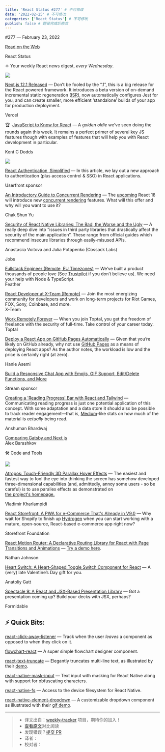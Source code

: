 ```yaml
---
title: 'React Status #277' # 不可修改
date: '2022-02-25' # 不可修改
categories: ['React Status'] # 不可修改
publish: false # 翻译完成后修改
---
```


<!--以上是预览信息，图片一张或限制百字左右，前者优先，全文请使用二级及以下标题-->
<!-- more -->

#​277 — February 23, 2022

[Read on the Web](https://react.statuscode.com/link/120111/web)

React Status

⚛️ Your weekly React news digest, _every Wednesday_.

[![](https://res.cloudinary.com/cpress/image/upload/w_1280,e_sharpen:60/aonlyf2imxgp3yay1q3a.jpg)](https://react.statuscode.com/link/120112/web)

[Next.js 12.1 Released](https://react.statuscode.com/link/120112/web "nextjs.org") — Don’t be fooled by the “.1”, this is a big release for the React powered framework. It introduces a beta version of on-demand incremental static regeneration ([ISR](https://react.statuscode.com/link/120113/web)), now automatically configures Jest for you, and can create smaller, more efficient ‘standalone’ builds of your app for production deployment.

Vercel

🏆  [JavaScript to Know for React](https://react.statuscode.com/link/120114/web "kentcdodds.com") — A _golden oldie_ we’ve seen doing the rounds again this week. It remains a perfect primer of several key JS features though with examples of features that will help you with React development in particular.

Kent C Dodds

[![](https://copm.s3.amazonaws.com/d75f74f6.png)](https://react.statuscode.com/link/120115/web)

[React Authentication, Simplified](https://react.statuscode.com/link/120115/web "userfront.com") — In this article, we lay out a new approach to authentication (plus access control & SSO) in React applications.

Userfront sponsor

[An Introductory Guide to Concurrent Rendering](https://react.statuscode.com/link/120116/web "www.chakshunyu.com") — The [upcoming](https://react.statuscode.com/link/120117/web) React 18 will introduce new [concurrent rendering](https://react.statuscode.com/link/120118/web) features. What will this offer and why will you want to use it?

Chak Shun Yu

[Security of React Native Libraries: The Bad, the Worse and the Ugly](https://react.statuscode.com/link/120119/web "www.cossacklabs.com") — A really deep dive into “issues in third party libraries that drastically affect the security of the main application”. These range from official guides which recommend insecure libraries through easily-misused APIs.

Anastasiia Voitova and Julia Potapenko (Cossack Labs)

Jobs

[Fullstack Engineer (Remote, EU Timezones)](https://react.statuscode.com/link/120120/web) — We’ve built a product thousands of people love (See [Trustpilot](https://react.statuscode.com/link/120121/web) if you don’t believe us). We need your help with Node & TypeScript.  
Feather

[React Developer at X-Team (Remote)](https://react.statuscode.com/link/120122/web) — Join the most energizing community for developers and work on long-term projects for Riot Games, FOX, Sony, Coinbase, and more.  
X-Team

[Work Remotely Forever](https://react.statuscode.com/link/120123/web) — When you join Toptal, you get the freedom of freelance with the security of full-time. Take control of your career today.  
Toptal

[Deploy a React App on GitHub Pages Automatically](https://react.statuscode.com/link/120124/web "betterprogramming.pub") — Given that you’re likely on GitHub already, why not use [GitHub Pages](https://react.statuscode.com/link/120125/web) as a means of deploying React apps? As the author notes, the workload is low and the price is certainly right (at zero).

Hanie Asemi

[Build a Responsive Chat App with Emojis, GIF Support, Edit/Delete Functions, and More](https://react.statuscode.com/link/120126/web "getstream.io")

Stream sponsor

[Creating a 'Reading Progress' Bar with React and Tailwind](https://react.statuscode.com/link/120127/web "javascript.plainenglish.io") — Communicating reading progress is just one potential application of this concept. With some adaptation and a data store it should also be possible to track reader engagement—that is, [Medium](https://react.statuscode.com/link/120128/web)\-like stats on how much of the material is _actually_ being read.

Anshuman Bhardwaj

[Comparing Gatsby and Next.js](https://react.statuscode.com/link/120129/web)  
Alex Barashkov

🛠 Code and Tools

[![](https://res.cloudinary.com/cpress/image/upload/w_1280,e_sharpen:60/yhqtl6ho2stap6lkffdm.jpg)](https://react.statuscode.com/link/120130/web)

[Atropos: Touch-Friendly 3D Parallax Hover Effects](https://react.statuscode.com/link/120130/web "github.com") — The easiest and fastest way to fool the eye into thinking the screen has somehow developed three-dimensional capabilities (and, admittedly, annoy some users - so be careful) is to use parallex effects as demonstrated on [the project's homepage.](https://react.statuscode.com/link/120131/web)

Vladimir Kharlampidi

[React Storefront: A PWA for e-Commerce That's Already in V9.0](https://react.statuscode.com/link/120132/web "github.com") — Why wait for Shopify to finish up [Hydrogen](https://react.statuscode.com/link/120133/web) when you can start working with a mature, open-source, React-based e-commerce app right now?

Storefront Foundation

[React Motion Router: A Declarative Routing Library for React with Page Transitions and Animations](https://react.statuscode.com/link/120134/web "github.com") — [Try a demo here](https://react.statuscode.com/link/120135/web).

Nathan Johnson

[Heart Switch: A Heart-Shaped Toggle Switch Component for React](https://react.statuscode.com/link/120136/web "github.com") — A (very) late Valentine’s Day gift for you.

Anatoliy Gatt

[Spectacle 9: A React and JSX-Based Presentation Library](https://react.statuscode.com/link/120137/web "github.com") — Got a presentation coming up? Build your decks with JSX, perhaps?

Formidable

⚡️ Quick Bits:
--------------

[react-click-away-listener](https://react.statuscode.com/link/120138/web) — Track when the user _leaves_ a component as opposed to when they click on it.

[flowchart-react](https://react.statuscode.com/link/120139/web) — A super simple flowchart designer component.

[react-text-truncate](https://react.statuscode.com/link/120140/web) — Elegantly truncates multi-line text, as illustrated by their [demo](https://react.statuscode.com/link/120141/web).

[react-native-mask-input](https://react.statuscode.com/link/120142/web) — Text input with masking for React Native along with support for obfuscating characters.

[react-native-fs](https://react.statuscode.com/link/120143/web) — Access to the device filesystem for React Native.

[react-native-element-dropdown](https://react.statuscode.com/link/120144/web) — A customizable dropdown component as illustrated with their [gif demo](https://react.statuscode.com/link/120145/web).

---
> * 译文出自：[weekly-tracker](https://github.com/FEDarling/weekly-tracker) 项目，期待你的加入！
> * [查看原文](https://react.statuscode.com/issues/277)对比阅读
> * 发现错误？[提交 PR](https://github.com/FEDarling/weekly-tracker/blob/main/weeklys/react_status/277)
> * 译者：
> * 校对者：
